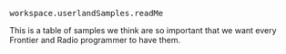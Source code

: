 ### 
<pre>
workspace.userlandSamples.readMe
</pre>This is a table of samples we think are so important that we want every Frontier and Radio programmer to have them.